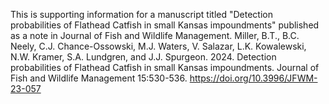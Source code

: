 This is supporting information for a manuscript titled "Detection probabilities of Flathead Catfish in small Kansas impoundments" published as a note in Journal of Fish and Wildlife Management.
Miller, B.T., B.C. Neely, C.J. Chance-Ossowski, M.J. Waters, V. Salazar, L.K. Kowalewski, N.W. Kramer, S.A. Lundgren, and J.J. Spurgeon. 2024. Detection probabilities of Flathead Catfish in small Kansas impoundments. Journal of Fish and Wildlife Management 15:530-536.
https://doi.org/10.3996/JFWM-23-057
